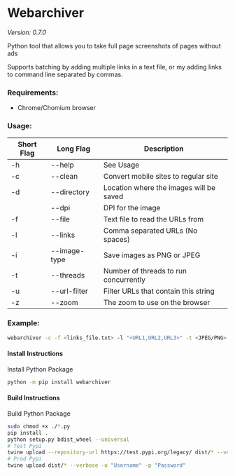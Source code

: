 # Webarchiver
*Version: 0.7.0*

Python tool that allows you to take full page screenshots of pages without ads

Supports batching by adding multiple links in a text file, or my adding links to command line separated by commas.

### Requirements:
- Chrome/Chomium browser

### Usage:
| Short Flag | Long Flag    | Description                             |
|------------|--------------|-----------------------------------------|
| -h         | --help       | See Usage                               |
| -c         | --clean      | Convert mobile sites to regular site    |
| -d         | --directory  | Location where the images will be saved |
|            | --dpi        | DPI for the image                       |
| -f         | --file       | Text file to read the URLs from         |
| -l         | --links      | Comma separated URLs (No spaces)        |
| -i         | --image-type | Save images as PNG or JPEG              |
| -t         | --threads    | Number of threads to run concurrently   |
| -u         | --url-filter | Filter URLs that contain this string    |
| -z         | --zoom       | The zoom to use on the browser          |


### Example:
```bash
webarchiver -c -f <links_file.txt> -l "<URL1,URL2,URL3>" -t <JPEG/PNG> -d "~/Downloads" -z 100 --dpi 1
```

#### Install Instructions
Install Python Package

```bash
python -m pip install webarchiver
```

#### Build Instructions
Build Python Package

```bash
sudo chmod +x ./*.py
pip install .
python setup.py bdist_wheel --universal
# Test Pypi
twine upload --repository-url https://test.pypi.org/legacy/ dist/* --verbose -u "Username" -p "Password"
# Prod Pypi
twine upload dist/* --verbose -u "Username" -p "Password"
```
